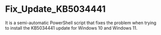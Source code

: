 # Fix_Update_KB5034441
It is a semi-automatic PowerShell script that fixes the problem when trying to install the KB5034441 update for Windows 10 and Windows 11.
